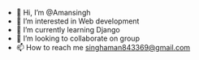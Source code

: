 - 👋 Hi, I’m @Amansingh
- 👀 I’m interested in  Web development
- 🌱 I’m currently learning  Django 
- 💞️ I’m looking to collaborate on group
- 📫 How to reach me singhaman843369@gmail.com

<!---
Amansingh843369/Amansingh843369 is a ✨ special ✨ repository because its `README.md` (this file) appears on your GitHub profile.
You can click the Preview link to take a look at your changes.
-->
